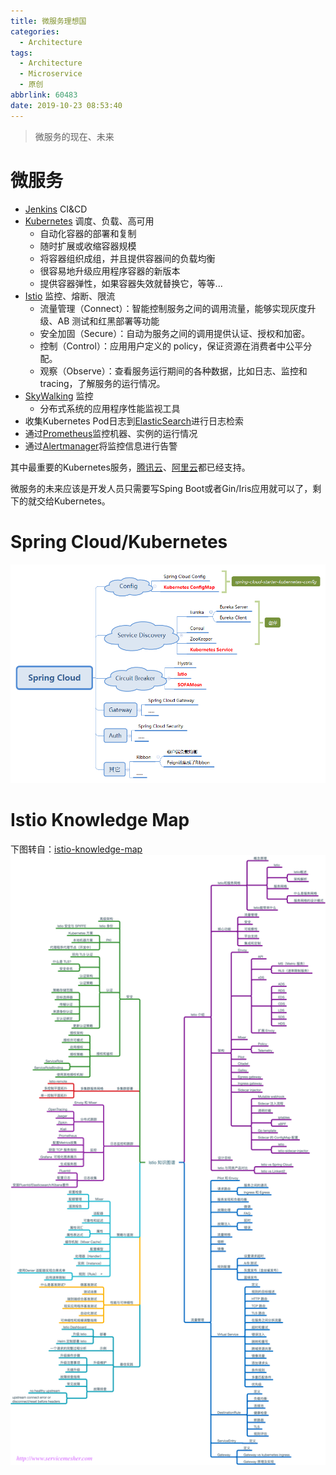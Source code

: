 ```yaml
---
title: 微服务理想国
categories:
  - Architecture
tags:
  - Architecture
  - Microservice
  - 原创
abbrlink: 60483
date: 2019-10-23 08:53:40
---
```


> 微服务的现在、未来

<!-- more -->

# 微服务

* [Jenkins](https://jenkins.io/zh/) CI&CD
* [Kubernetes](https://kubernetes.io/) 调度、负载、高可用
	* 自动化容器的部署和复制
	* 随时扩展或收缩容器规模
	* 将容器组织成组，并且提供容器间的负载均衡
	* 很容易地升级应用程序容器的新版本
	* 提供容器弹性，如果容器失效就替换它，等等...
* [Istio](https://istio.io/) 监控、熔断、限流
	* 流量管理（Connect）：智能控制服务之间的调用流量，能够实现灰度升级、AB 测试和红黑部署等功能
	* 安全加固（Secure）：自动为服务之间的调用提供认证、授权和加密。
	* 控制（Control）：应用用户定义的 policy，保证资源在消费者中公平分配。
	* 观察（Observe）：查看服务运行期间的各种数据，比如日志、监控和 tracing，了解服务的运行情况。
* [SkyWalking](http://skywalking.apache.org/zh/) 监控
	* 分布式系统的应用程序性能监视工具
* 收集Kubernetes Pod日志到[ElasticSearch](https://www.elastic.co/guide/en/elasticsearch/reference/current/index.html)进行日志检索
* 通过[Prometheus](https://prometheus.io/)监控机器、实例的运行情况
* 通过[Alertmanager](https://prometheus.io/docs/alerting/alertmanager/)将监控信息进行告警

其中最重要的Kubernetes服务，[腾讯云](https://cloud.tencent.com/product/tke)、[阿里云](https://www.aliyun.com/product/kubernetes?spm=5176.13342246.1kquk9v2l.2.42243ccbAwomc4&aly_as=i7TpRzFx)都已经支持。

微服务的未来应该是开发人员只需要写Sping Boot或者Gin/Iris应用就可以了，剩下的就交给Kubernetes。

# Spring Cloud/Kubernetes
![](/images/microservice-ideal-country/Spring-Cloud.png)

# Istio Knowledge Map
下图转自：[istio-knowledge-map](https://github.com/servicemesher/istio-knowledge-map/blob/master/png/istio-knowledge-map.png)
![](/images/microservice-ideal-country/istio-knowledge-map.png)